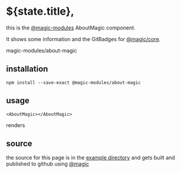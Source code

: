 # ${state.title},

this is the [@magic-modules](https://github.com/magic-modules) AboutMagic component.

It shows some information and the GitBadges for [@magic/core](https://github.com/magic/core).

<GitBadges>magic-modules/about-magic</GitBadges>

## installation

`npm install --save-exact @magic-modules/about-magic`

## usage

`<AboutMagic></AboutMagic>`

renders

<AboutMagic></AboutMagic>

## source

the source for this page is in the
[example directory](https://github.com/magic-modules/about-magic/tree/master/example)
and gets built and published to github using [@magic](https://github.com/magic/core)
